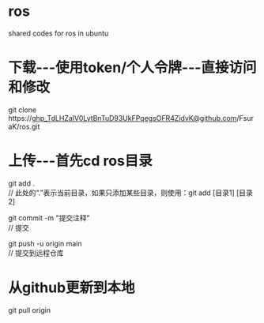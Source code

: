 # ros
shared codes for ros in ubuntu

# 下载---使用token/个人令牌---直接访问和修改
git clone https://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@github.com/FsuraK/ros.git

# 上传---首先cd ros目录
git add .  
// 此处的“.”表示当前目录，如果只添加某些目录，则使用：git add [目录1] [目录2]

git commit -m "提交注释"  
// 提交

git push -u origin main  
// 提交到远程仓库

# 从github更新到本地
git pull origin

